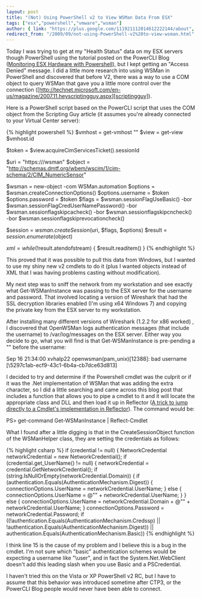 ```yaml
---
layout: post
title: "(Not) Using PowerShell v2 to View WSMan Data From ESX"
tags: ["esx","powershell","vmware","wsman"]
author: { link: "https://plus.google.com/111921112014612222144/about", name: Chris Duck }
redirect_from: "/2009/09/not-using-PowerShell-v2%20to-view-wsman.html"
---
```

Today I was trying to get at my "Health Status" data on my ESX servers though PowerShell using the tutorial posted on the PowerCLI Blog ([Monitoring ESX Hardware with Powershell][monitoringhw]), but I kept getting an "Access Denied" message.  I did a little more research into using WSMan in PowerShell and discovered that before V2, there was a way to use a COM object to query WSMan that gave you a little more control over the connection ([http://technet.microsoft.com/en-us/magazine/2007.11.heyscriptingguy.aspx][scriptingguy]).

Here is a PowerShell script based on the PowerCLI script that uses the COM object from the Scripting Guy article (it assumes you're already connected to your Virtual Center server):

{% highlight powershell %}
$vmhost = get-vmhost ""
$view = get-view $vmhost.id

$token = $view.acquireCimServicesTicket().sessionId

$uri = "https:///wsman"
$object = "http://schemas.dmtf.org/wbem/wscim/1/cim-schema/2/CIM_NumericSensor"

$wsman = new-object -com WSMan.automation
$options = $wsman.createConnectionOptions()
$options.username = $token
$options.password = $token
$flags = $wsman.sessionFlagUseBasic() -bor $wsman.sessionFlagCredUserNamePassword() -bor $wsman.sessionflagskipcacheck() -bor $wsman.sessionflagskipcncheck() -bor $wsman.sessionflagskiprevocationcheck()

$session = $wsman.createSession($uri, $flags, $options)
$result = $session.enumerate($object)

$xml = while(!$result.atendofstream) {
  $result.readitem()
}
{% endhighlight %}

This proved that it was possible to pull this data from Windows, but I wanted to use my shiny new v2 cmdlets to do it (plus I wanted objects instead of XML that I was having problems casting without modification).

My next step was to sniff the network from my workstation and see exactly what Get-WSManInstance was passing to the ESX server for the username and password.  That involved locating a version of Wireshark that had the SSL decryption libraries enabled (I'm using x64 Windows 7) and copying the private key from the ESX server to my workstation.

After installing many different versions of Wireshark (1.2.2 for x86 worked) , I discovered that OpenWSMan logs authentication messages (that include the username) to /var/log/messages on the ESX server.  Either way you decide to go, what you will find is that Get-WSManInstance is pre-pending a "\" before the username:

Sep 16 21:34:00 xvhalp22 openwsman(pam_unix)[12388]: bad username [\5297c1ab-ecf9-43c1-6b4a-cb7dce63d813]

I decided to try and determine if the Powershell cmdlet was the culprit or if it was the .Net implementation of WSMan that was adding the extra character, so I did a little searching and came across this blog post that includes a function that allows you to pipe a cmdlet to it and it will locate the appropriate class and DLL and then load it up in Reflector ([A trick to jump directly to a Cmdlet's implementation in Reflector][cmdletreflector]).  The command would be:

<div class="psconsole">PS> get-command Get-WSManInstance | Reflect-Cmdlet</div>

What I found after a little digging is that in the CreateSessionObject function of the WSManHelper class, they are setting the credentials as follows:

{% highlight csharp %}
if (credential != null)
{
  NetworkCredential networkCredential = new NetworkCredential();
  if (credential.get_UserName() != null)
  {
    networkCredential = credential.GetNetworkCredential();
    if (string.IsNullOrEmpty(networkCredential.Domain))
    {
      if (authentication.Equals(AuthenticationMechanism.Digest))
      {
         connectionOptions.UserName = networkCredential.UserName;
      }
      else
      {
        connectionOptions.UserName = @"\" + networkCredential.UserName;
      }
    }
    else
    {
      connectionOptions.UserName = networkCredential.Domain + @"\" + networkCredential.UserName;
    }
    connectionOptions.Password = networkCredential.Password;
    if ((!authentication.Equals(AuthenticationMechanism.Credssp) || !authentication.Equals(AuthenticationMechanism.Digest)) || authentication.Equals(AuthenticationMechanism.Basic))
{% endhighlight %}

I think line 15 is the cause of my problem and I believe this is a bug in the cmdlet.  I'm not sure which "basic" authentication schemes would be expecting a username like "\user", and in fact the System.Net.WebClient doesn't add this leading slash when you use Basic and a PSCredential.

I haven't tried this on the Vista or XP PowerShell v2 RC, but I have to assume that this behavior was introduced sometime after CTP3, or the PowerCLI Blog people would never have been able to connect.

[monitoringhw]: http://blogs.vmware.com/vipowershell/2009/03/monitoring-esx-hardware-with-powershell.html
[scriptingguy]: http://technet.microsoft.com/en-us/magazine/2007.11.heyscriptingguy.aspx
[cmdletreflector]: http://www.nivot.org/2008/10/30/ATrickToJumpDirectlyToACmdletsImplementationInReflector.aspx
